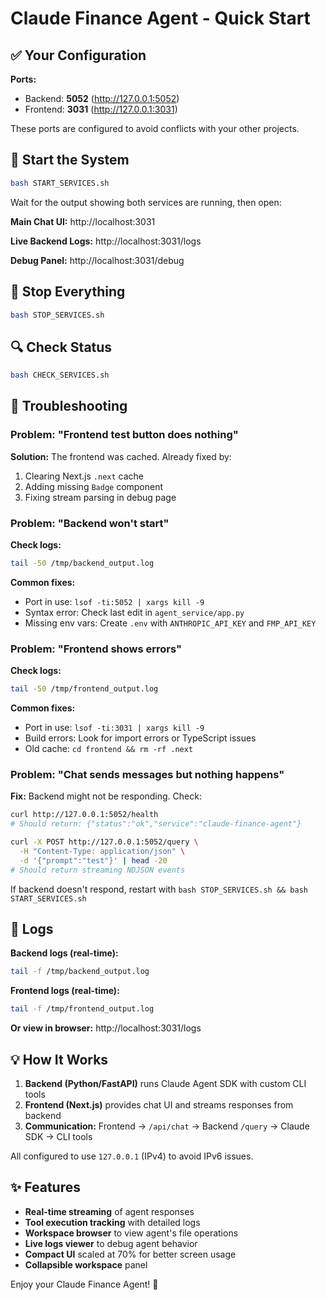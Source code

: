 # Claude Finance Agent - Quick Start

## ✅ Your Configuration

**Ports:**
- Backend: **5052** (http://127.0.0.1:5052)
- Frontend: **3031** (http://127.0.0.1:3031)

These ports are configured to avoid conflicts with your other projects.

## 🚀 Start the System

```bash
bash START_SERVICES.sh
```

Wait for the output showing both services are running, then open:

**Main Chat UI:** http://localhost:3031

**Live Backend Logs:** http://localhost:3031/logs

**Debug Panel:** http://localhost:3031/debug

## 🛑 Stop Everything

```bash
bash STOP_SERVICES.sh
```

## 🔍 Check Status

```bash
bash CHECK_SERVICES.sh
```

## 🐛 Troubleshooting

### Problem: "Frontend test button does nothing"

**Solution:** The frontend was cached. Already fixed by:
1. Clearing Next.js `.next` cache
2. Adding missing `Badge` component
3. Fixing stream parsing in debug page

### Problem: "Backend won't start" 

**Check logs:**
```bash
tail -50 /tmp/backend_output.log
```

**Common fixes:**
- Port in use: `lsof -ti:5052 | xargs kill -9`
- Syntax error: Check last edit in `agent_service/app.py`
- Missing env vars: Create `.env` with `ANTHROPIC_API_KEY` and `FMP_API_KEY`

### Problem: "Frontend shows errors"

**Check logs:**
```bash
tail -50 /tmp/frontend_output.log
```

**Common fixes:**
- Port in use: `lsof -ti:3031 | xargs kill -9`
- Build errors: Look for import errors or TypeScript issues
- Old cache: `cd frontend && rm -rf .next`

### Problem: "Chat sends messages but nothing happens"

**Fix:** Backend might not be responding. Check:
```bash
curl http://127.0.0.1:5052/health
# Should return: {"status":"ok","service":"claude-finance-agent"}

curl -X POST http://127.0.0.1:5052/query \
  -H "Content-Type: application/json" \
  -d '{"prompt":"test"}' | head -20
# Should return streaming NDJSON events
```

If backend doesn't respond, restart with `bash STOP_SERVICES.sh && bash START_SERVICES.sh`

## 📝 Logs

**Backend logs (real-time):**
```bash
tail -f /tmp/backend_output.log
```

**Frontend logs (real-time):**
```bash
tail -f /tmp/frontend_output.log
```

**Or view in browser:** http://localhost:3031/logs

## 💡 How It Works

1. **Backend (Python/FastAPI)** runs Claude Agent SDK with custom CLI tools
2. **Frontend (Next.js)** provides chat UI and streams responses from backend
3. **Communication:** Frontend → `/api/chat` → Backend `/query` → Claude SDK → CLI tools

All configured to use `127.0.0.1` (IPv4) to avoid IPv6 issues.

## ✨ Features

- **Real-time streaming** of agent responses
- **Tool execution tracking** with detailed logs
- **Workspace browser** to view agent's file operations
- **Live logs viewer** to debug agent behavior
- **Compact UI** scaled at 70% for better screen usage
- **Collapsible workspace** panel

Enjoy your Claude Finance Agent! 🎉

